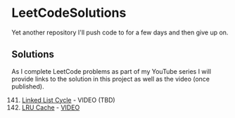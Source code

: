 # LeetCodeSolutions
Yet another repository I'll push code to for a few days and then give up on.

## Solutions
As I complete LeetCode problems as part of my YouTube series I will provide links to the solution in this project as well as the video (once published).

141. [Linked List Cycle](/kotlin/src/main/kotlin/dev/engel/leetcode/kotlin/141-LinkedListCycle.kt) - VIDEO (TBD)
142. [LRU Cache](/kotlin/src/main/kotlin/dev/engel/leetcode/kotlin/146-LRU-Cache.kt) - [VIDEO](https://youtu.be/cO1Exn_Ol-0)
